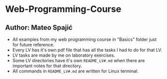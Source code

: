 # **Web-Programming-Course**

## Author: Mateo Spajić

- All examples from my web programming course in "Basics" folder just for future reference.
- Every LV has it's own pdf file that has all the tasks I had to do for that LV.
- LV tasks are made by me on laboratory exercises.
- Some LV directories have it's own `README_LV#.md` when there are important notes for that directory.
- All commands in `README_LV#.md` are written for Linux terminal.
